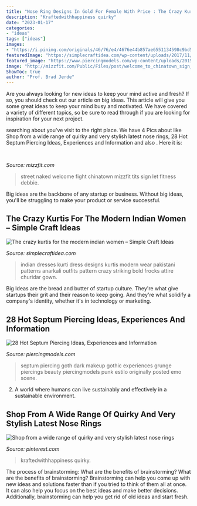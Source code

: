```yaml
---
title: "Nose Ring Designs In Gold For Female With Price : The Crazy Kurtis For The Modern Indian Women – Simple Craft Ideas"
description: "Kraftedwithhappiness quirky"
date: "2023-01-17"
categories:
- "ideas"
tags: ["ideas"]
images:
- "https://i.pinimg.com/originals/46/76/e4/4676e44b857ae6551134598c9bd5e105.jpg"
featuredImage: "https://simplecraftidea.com/wp-content/uploads/2017/11/kurtis-designs-19.jpg"
featured_image: "https://www.piercingmodels.com/wp-content/uploads/2015/05/septum-piercing-black.jpg"
image: "http://mizzfit.com/Public/Files/post/welcome_to_chinatown_sign_nyc_mizzfit_4fc4e91762.jpg"
ShowToc: true
author: "Prof. Brad Jerde"
---
```



Are you always looking for new ideas to keep your mind active and fresh? If so, you should check out our article on big ideas. This article will give you some great ideas to keep your mind busy and motivated. We have covered a variety of different topics, so be sure to read through if you are looking for inspiration for your next project.

	

		
searching about  you've visit to the right place. We have 4 Pics about  like Shop from a wide range of quirky and very stylish latest nose rings, 28 Hot Septum Piercing Ideas, Experiences and Information and also . Here it is:
		
    
## 

<img loading=lazy src="http://mizzfit.com/Public/Files/post/welcome_to_chinatown_sign_nyc_mizzfit_4fc4e91762.jpg" onerror="this.onerror=null;this.src='https://tse4.mm.bing.net/th?id=OIP.bIWYAelrOy25bRewtRub7QHaEx&amp;pid=15.1';" alt="">

_Source: mizzfit.com_

>street naked welcome fight chinatown mizzfit tits sign let fitness debbie. 

	

Big ideas are the backbone of any startup or business. Without big ideas, you'll be struggling to make your product or service successful.

    
## The Crazy Kurtis For The Modern Indian Women – Simple Craft Ideas

<img loading=lazy src="https://simplecraftidea.com/wp-content/uploads/2017/11/kurtis-designs-19.jpg" onerror="this.onerror=null;this.src='https://tse1.mm.bing.net/th?id=OIP.249H2OQHNPkff3LTqvcUnwAAAA&amp;pid=15.1';" alt="The crazy kurtis for the modern indian women – Simple Craft Ideas">

_Source: simplecraftidea.com_

>indian dresses kurti dress designs kurtis modern wear pakistani patterns anarkali outfits pattern crazy striking bold frocks attire churidar gown. 

	

Big Ideas are the bread and butter of startup culture. They're what give startups their grit and their reason to keep going. And they're what solidify a company's identity, whether it's in technology or marketing.

    
## 28 Hot Septum Piercing Ideas, Experiences And Information

<img loading=lazy src="https://www.piercingmodels.com/wp-content/uploads/2015/05/septum-piercing-black.jpg" onerror="this.onerror=null;this.src='https://tse2.mm.bing.net/th?id=OIP.utpRr6q8S_POEZQqyHRpWgHaJ3&amp;pid=15.1';" alt="28 Hot Septum Piercing Ideas, Experiences and Information">

_Source: piercingmodels.com_

>septum piercing goth dark makeup gothic experiences grunge piercings beauty piercingmodels punk estilo originally posted emo scene. 

	

2. A world where humans can live sustainably and effectively in a sustainable environment. 

    
## Shop From A Wide Range Of Quirky And Very Stylish Latest Nose Rings

<img loading=lazy src="https://i.pinimg.com/originals/46/76/e4/4676e44b857ae6551134598c9bd5e105.jpg" onerror="this.onerror=null;this.src='https://tse2.mm.bing.net/th?id=OIP.ZxV7wOlJzSmVgDXtgHEQugHaJ4&amp;pid=15.1';" alt="Shop from a wide range of quirky and very stylish latest nose rings">

_Source: pinterest.com_

>kraftedwithhappiness quirky. 

	

The process of brainstorming: What are the benefits of brainstorming?
What are the benefits of brainstorming?
Brainstorming can help you come up with new ideas and solutions faster than if you tried to think of them all at once. It can also help you focus on the best ideas and make better decisions. Additionally, brainstorming can help you get rid of old ideas and start fresh.

